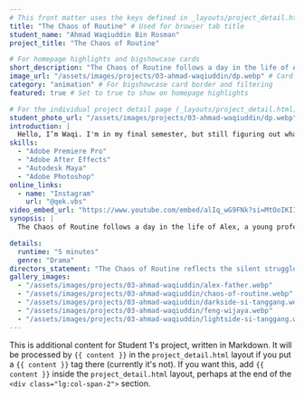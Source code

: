 ```yaml
---
# This front matter uses the keys defined in _layouts/project_detail.html
title: "The Chaos of Routine" # Used for browser tab title
student_name: "Ahmad Waqiuddin Bin Rosman"
project_title: "The Chaos of Routine"

# For homepage highlights and bigshowcase cards
short_description: "The Chaos of Routine follows a day in the life of Alex, a young professional burdened by the demands of caregiving and the pressures of a fast-paced career."
image_url: "/assets/images/projects/03-ahmad-waqiuddin/dp.webp" # Card image
category: "animation" # For bigshowcase card border and filtering
featured: true # Set to true to show on homepage highlights

# For the individual project detail page (_layouts/project_detail.html)
student_photo_url: "/assets/images/projects/03-ahmad-waqiuddin/dp.webp"
introduction: |
  Hello, I’m Waqi. I'm in my final semester, but still figuring out what I truly want to do. I regret not giving my best to a course I wasn’t passionate about, but life is long. I still hope to find something I love and pursue it with passion.
skills:
  - "Adobe Premiere Pro"
  - "Adobe After Effects"
  - "Autodesk Maya"
  - "Adobe Photoshop"
online_links:
  - name: "Instagram"
    url: "@qek.vbs"
video_embed_url: "https://www.youtube.com/embed/alIq_wG9FNk?si=MtOoIKIImIkR8djl"
synopsis: |
  The Chaos of Routine follows a day in the life of Alex, a young professional burdened by the demands of caregiving and the pressures of a fast-paced career. Set in a cramped, cluttered apartment, the film captures the frantic rhythm of his morning as He scrambles to meet work obligations while caring for his aging father. Alex navigates the delicate balance between responsibility and personal sacrifice. As the chaos unfolds, quiet moments reveal the weight of grief, memory, and unspoken emotion lingering in the household. Through subtle visual cues and emotional tension, the film explores the strain of routine and the quiet resilience of those who endure it.

details:
  runtime: "5 minutes"
  genre: "Drama"
directors_statement: "The Chaos of Routine reflects the silent struggles many face when caught between responsibility and self-discovery. As a final-year student still unsure of my true path, I relate to Alex’s daily chaos and emotional weight. Like him, I’ve experienced the pressure of living a life that doesn’t feel fully mine. This film is a personal expression of that inner conflict—the quiet resilience behind routines and the search for meaning in the midst of it all. Through this project, I hope to connect with others who feel the same and remind them it’s okay to still be searching."
gallery_images:
  - "/assets/images/projects/03-ahmad-waqiuddin/alex-father.webp"
  - "/assets/images/projects/03-ahmad-waqiuddin/chaos-of-routine.webp"
  - "/assets/images/projects/03-ahmad-waqiuddin/darkside-si-tanggang.webp"
  - "/assets/images/projects/03-ahmad-waqiuddin/feng-wijaya.webp"
  - "/assets/images/projects/03-ahmad-waqiuddin/lightside-si-tanggang.webp"
---
```

<!-- You can add more content here in Markdown if needed, it will appear after the gallery -->
This is additional content for Student 1's project, written in Markdown.
It will be processed by `{{ content }}` in the `project_detail.html` layout if you put a `{{ content }}` tag there (currently it's not).
If you want this, add `{{ content }}` inside the `project_detail.html` layout, perhaps at the end of the `<div class="lg:col-span-2">` section.